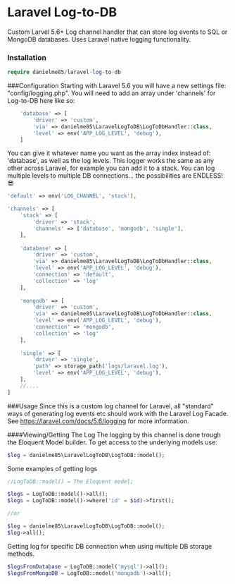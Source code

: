 # Laravel Log-to-DB
Custom Larvel 5.6+ Log channel handler that can store log events to SQL or MongoDB databases. 
Uses Laravel native logging functionality.

### Installation
```php
require danielme85/laravel-log-to-db
```


###Configuration
Starting with Laravel 5.6 you will have a new settings file: "config/logging.php". 
You will need to add an array under 'channels' for Log-to-DB here like so:
```php
    'database' => [
        'driver' => 'custom',
        'via' => danielme85\LaravelLogToDB\LogToDbHandler::class,
        'level' => env('APP_LOG_LEVEL', 'debug'),
    ]
```
You can give it whatever name you want as the array index instead of: 'database', as well as the log levels.
This logger works the same as any other across Laravel, for example you can add it to a stack. 
You can log multiple levels to multiple DB connections... the possibilities are ENDLESS! 😎
```php
'default' => env('LOG_CHANNEL', 'stack'),

'channels' => [
    'stack' => [
        'driver' => 'stack',
        'channels' => ['database', 'mongodb', 'single'],
    ],
    
    'database' => [
        'driver' => 'custom',
        'via' => danielme85\LaravelLogToDB\LogToDbHandler::class,
        'level' => env('APP_LOG_LEVEL', 'debug'),
        'connection' => 'default',
        'collection' => 'log'
    ],
    
    'mongodb' => [
        'driver' => 'custom',
        'via' => danielme85\LaravelLogToDB\LogToDbHandler::class,
        'level' => env('APP_LOG_LEVEL', 'debug'),
        'connection' => 'mongodb',
        'collection' => 'log'
    ],
    
    'single' => [
        'driver' => 'single',
        'path' => storage_path('logs/laravel.log'),
        'level' => env('APP_LOG_LEVEL', 'debug'),
    ],
    //....
]
```

###Usage
Since this is a custom log channel for Laravel, all "standard" ways of generating log events etc should work with 
the Laravel Log Facade. See https://laravel.com/docs/5.6/logging for more information.

####Viewing/Getting The Log
The logging by this channel is done trough the Eloquent Model builder. To get access to the underlying models use:
```php
$log = danielme85\LaravelLogToDB\LogToDB::model();
```

Some examples of getting logs
```php
//LogToDB::model() = The Eloquent model;

$logs = LogToDB::model()->all();
$logs = LogToDB::model()->where('id' = $id)->first();

//or

$log = danielme85\LaravelLogToDB\LogToDB::model();
$log->all();
```

Getting log for specific DB connection when using multiple DB storage methods.
```php
$logsFromDatabase = LogToDB::model('mysql')->all();
$logsFromMongoDB = LogToDB::model('mongodb')->all();
```